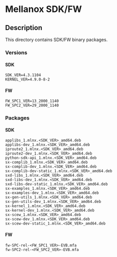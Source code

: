 # Mellanox SDK/FW

## Description

This directory contains SDK/FW binary packages.

### Versions

#### SDK
```
SDK_VER=4.3.1104
KERNEL_VER=4.9.0-8-2
```

#### FW
```
FW_SPC1_VER=13_2000_1140
FW_SPC2_VER=29_2000_1140
```

### Packages

#### SDK
```
applibs_1.mlnx.<SDK_VER>_amd64.deb
applibs-dev_1.mlnx.<SDK_VER>_amd64.deb
iproute2_1.mlnx.<SDK_VER>_amd64.deb
iproute2-dev_1.mlnx.<SDK_VER>_amd64.deb
python-sdk-api_1.mlnx.<SDK_VER>_amd64.deb
sx-complib_1.mlnx.<SDK_VER>_amd64.deb
sx-complib-dev_1.mlnx.<SDK_VER>_amd64.deb
sx-complib-dev-static_1.mlnx.<SDK_VER>_amd64.deb
sxd-libs_1.mlnx.<SDK_VER>_amd64.deb
sxd-libs-dev_1.mlnx.<SDK_VER>_amd64.deb
sxd-libs-dev-static_1.mlnx.<SDK_VER>_amd64.deb
sx-examples_1.mlnx.<SDK_VER>_amd64.deb
sx-examples-dev_1.mlnx.<SDK_VER>_amd64.deb
sx-gen-utils_1.mlnx.<SDK_VER>_amd64.deb
sx-gen-utils-dev_1.mlnx.<SDK_VER>_amd64.deb
sx-kernel_1.mlnx.<SDK_VER>_amd64.deb
sx-kernel-dev_1.mlnx.<SDK_VER>_amd64.deb
sx-scew_1.mlnx.<SDK_VER>_amd64.deb
sx-scew-dev_1.mlnx.<SDK_VER>_amd64.deb
sx-scew-dev-static_1.mlnx.<SDK_VER>_amd64.deb
```

#### FW
```
fw-SPC-rel-<FW_SPC1_VER>-EVB.mfa
fw-SPC2-rel-<FW_SPC2_VER>-EVB.mfa
```

